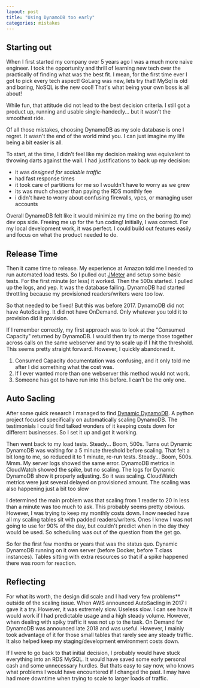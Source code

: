 ```yaml
---
layout: post
title: "Using DynamoDB too early"
categories: mistakes
---
```

 
## Starting out
When I first started my company over 5 years ago I was a much more naive engineer. I took the opportunity and thrill of
learning new tech over the practically of finding what was the best fit. I mean, for the first time ever I got to pick
every tech aspect! GoLang was new, lets try that! MySql is old and boring, NoSQL is the new cool! That's what being your own
boss is all about!

While fun, that attitude did not lead to the best decision criteria. I still got a product up, running and usable single-handedly... but it wasn't the smoothest ride.

Of all those mistakes, choosing DynamoDB as my sole database is one I regret. It wasn't the end of the world mind you.
I can just imagine my life being a bit easier is all.

To start, at the time, I didn't feel like my decision making was equivalent to throwing darts against the wall. I had justifications
to back up my decision:

* it was _designed for scalable traffic_
* had fast response times
* it took care of partitions for me so I wouldn't have to worry as we grew
* its was much cheaper than paying the RDS monthly fee
* i didn't have to worry about confusing firewalls, vpcs, or managing user accounts

Overall DynamoDB felt like it would minimize my time on the boring (to me) dev ops side. Freeing me up for the fun coding!
Initially, I was correct. For my local development work, it was perfect. I could build out features easily and focus on
what the product needed to do.

## Release Time
Then it came time to release. My experience at Amazon told me I needed to run automated load tests. So I pulled out [JMeter](https://jmeter.apache.org/) and
setup some basic tests. For the first minute (or less) it worked. Then the 500s started. I pulled up the logs, and yep. It
was the database failing. DynamoDB had started throttling because my provisioned readers/writers were too low.

So that needed to be fixed! But this was before 2017. DynamoDB did not have AutoScaling. It did not have OnDemand. Only whatever you told it to provision did it provision.

If I remember correctly, my first approach was to look at the "Consumed Capacity" returned by DynamoDB. I would then try to
merge those together across calls on the same webserver and try to scale up if I hit the threshold. This seems pretty straight
forward. However, I quickly abandoned it.

1. Consumed Capacity documentation was confusing, and it only told me after I did something what the cost was.
2. If I ever wanted more than one webserver this method would not work.
3. Someone has got to have run into this before. I can't be the only one.

## Auto Sacling

After some quick research I managed to find [Dynamic DynamoDB](https://github.com/sebdah/dynamic-dynamodb). A python project focused specifically on automatically scaling DynamoDB. The testimonials I could find talked wonders of it keeping costs down for different businesses. So I set it up and got it working.

Then went back to my load tests. Steady... Boom, 500s. Turns out Dynamic DynamoDB was waiting for a 5 minute
threshold before scaling. That felt a bit long to me, so reduced it to 1 minute, re-run tests. Steady... Boom, 500s. Mmm. My server
logs showed the same error. DynamoDB metrics in CloudWatch showed the spike, but no scaling. The logs for Dynamic DynamoDB show it
properly adjusting. So it was scaling. CloudWatch metrics were just several delayed on provisioned amount. The scaling was also
happening just a bit too slow

I determined the main problem was that scaling from 1 reader to 20 in less than a minute was too much to ask.
This probably seems pretty obvious. However, I was trying to keep my monthly costs down. I now needed have all my scaling tables sit with padded readers/writers. Ones I knew I was not going to use for 90% of the day, but couldn't predict when in the day they would be used. So scheduling was out of the question from the get go.

So for the first few months or years that was the status quo. Dynamic DynamoDB running on it own server (before Docker, before T class instances). Tables sitting with extra resources so that if a spike happened there was room for reaction.

## Reflecting

For what its worth, the design did scale and I had very few problems** outside of the scaling issue. When AWS announced AutoSacling in 2017 I gave it a try. However, it was extremely slow. Useless slow. I can see how it would work if I had predictable usage and a high steady volume. However, when dealing with spiky traffic it was not up to the task. On Demand for DynamoDB was announced late 2018 and was useful. However, I mainly took advantage of it for those small tables that rarely see any steady traffic. It also helped keep my staging/development environment costs down.

If I were to go back to that initial decision, I probably would have stuck everything into an RDS MySQL. It would have saved some early personal cash and some unnecessary hurdles. But thats easy to say now, who knows what problems I would have encountered if I changed the past. I may have had more downtime when trying to scale to larger loads of traffic.

